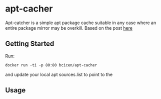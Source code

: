 apt-cacher
==========
Apt-catcher is a simple apt package cache suitable in any case where an entire package mirror may be overkill. Based on the post [here](http://yeupou.wordpress.com/2014/01/28/caching-debianetc-apt-repositories-on-your-local-server-with-nginx-and-dsniff/)

Getting Started
-----------

Run:

```
docker run -ti -p 80:80 bcicen/apt-cacher
```

and update your local apt sources.list to point to the 

Usage
-----------
